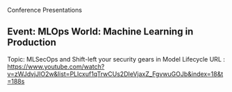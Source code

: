Conference Presentations

## Event: MLOps World: Machine Learning in Production
Topic: MLSecOps and Shift-left your security gears in Model Lifecycle
URL : https://www.youtube.com/watch?v=zWJdvjJIO2w&list=PLlcxuf1qTrwCUs2DIeVjaxZ_FgvwuGOJb&index=18&t=188s
